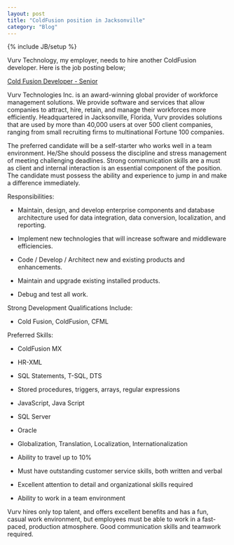```yaml
---
layout: post
title: "ColdFusion position in Jacksonville"
category: "Blog"
---
```

{% include JB/setup %}

Vurv Technology, my employer, needs to hire another ColdFusion developer. Here is the job posting below;

[Cold Fusion Developer - Senior](http://corporate.recruitmax.com/main/careerportal/job_profile.cfm?szOrderID=227437)

Vurv Technologies Inc. is an award-winning global provider of workforce management solutions. We provide software and services that allow companies to attract, hire, retain, and manage their workforces more efficiently. Headquartered in Jacksonville, Florida, Vurv provides solutions that are used by more than 40,000 users at over 500 client companies, ranging from small recruiting firms to multinational Fortune 100 companies.  

The preferred candidate will be a self-starter who works well in a team environment. He/She should possess the discipline and stress management of meeting challenging deadlines. Strong communication skills are a must as client and internal interaction is an essential component of the position. The candidate must possess the ability and experience to jump in and make a difference immediately.  

Responsibilities:  

* Maintain, design, and develop enterprise components and database architecture used for data integration, data conversion, localization, and reporting.  

* Implement new technologies that will increase software and middleware efficiencies.  

* Code / Develop / Architect new and existing products and enhancements.  

* Maintain and upgrade existing installed products.  

* Debug and test all work.  

Strong Development Qualifications Include:  

* Cold Fusion, ColdFusion, CFML  

Preferred Skills:  

* ColdFusion MX  

* HR-XML  

* SQL Statements, T-SQL, DTS  

* Stored procedures, triggers, arrays, regular expressions  

* JavaScript, Java Script  

* SQL Server  

* Oracle  

* Globalization, Translation, Localization, Internationalization  

* Ability to travel up to 10%  

* Must have outstanding customer service skills, both written and verbal  

* Excellent attention to detail and organizational skills required  

* Ability to work in a team environment  

Vurv hires only top talent, and offers excellent benefits and has a fun, casual work environment, but employees must be able to work in a fast-paced, production atmosphere. Good communication skills and teamwork required.